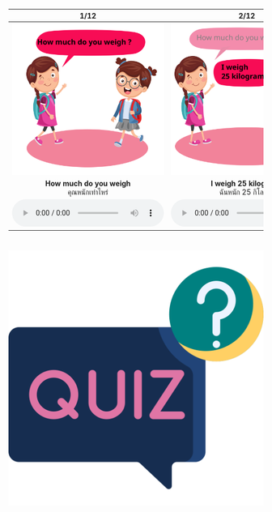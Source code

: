 <div class="carrousel">


|1/12|2/12|3/12|4/12|5/12|6/12|7/12|8/12|9/12|10/12|11/12|12/12|
| :----: | :----: | :----: | :----: | :----: | :----: | :----: | :----: | :----: | :----: | :----: | :----: |
|![](/media/img/personal&#x20;information__How&#x20;much&#x20;do&#x20;you&#x20;weigh.svg)|![](/media/img/personal&#x20;information__I&#x20;weigh&#x20;25&#x20;kilograms.svg)|![](/media/img/personal&#x20;information__How&#x20;old&#x20;are&#x20;you.svg)|![](/media/img/personal&#x20;information__I'm&#x20;10&#x20;years&#x20;old.svg)|![](/media/img/personal&#x20;information__How&#x20;tall&#x20;are&#x20;you.svg)|![](/media/img/personal&#x20;information__I'm&#x20;130&#x20;centimeters&#x20;tall.svg)|![](/media/img/personal&#x20;information__When&#x20;were&#x20;you&#x20;born.svg)|![](/media/img/personal&#x20;information__I&#x20;was&#x20;born&#x20;on&#x20;February&#x20;14&#x20;2013.svg)|![](/media/img/personal&#x20;information__I'm&#x20;a&#x20;student.svg)|![](/media/img/personal&#x20;information__I'm&#x20;from&#x20;Thailand.svg)|![](/media/img/personal&#x20;information__I'm&#x20;from&#x20;England.svg)|![](/media/img/personal&#x20;information__I'm&#x20;from&#x20;China.svg)|
|**How much do you weigh**<br>คุณหนักเท่าไหร่|**I weigh 25 kilograms**<br>ฉันหนัก 25 กิโลกรัม|**How old are you**<br>คุณอายุเท่าไหร่|**I'm 10 years old**<br>ฉันอายุ 10 ขวบ|**How tall are you**<br>คุณสูงเท่าไหร่|**I'm 130 centimeters tall**<br>ฉันสูง 130 เซนติเมตร|**When were you born**<br>คุณเกิดเมื่อไหร่|**I was born on February 14 2013**<br>ฉันเกิดวันที่ 14 กุมภาพันธ์ 2013|**I'm a student**<br>ฉันเป็นนักเรียน|**I'm from Thailand**<br>ฉันมาจากประเทศไทย|**I'm from England**<br>ฉันมาจากประเทศอังกฤษ|**I'm from China**<br>ฉันมาจากประเทศจีน|
|![](/media/audio/How&#x20;much&#x20;do&#x20;you&#x20;weigh.mp3)|![](/media/audio/I&#x20;weigh&#x20;25&#x20;kilograms.mp3)|![](/media/audio/How&#x20;old&#x20;are&#x20;you.mp3)|![](/media/audio/I'm&#x20;10&#x20;years&#x20;old.mp3)|![](/media/audio/How&#x20;tall&#x20;are&#x20;you.mp3)|![](/media/audio/I'm&#x20;130&#x20;centimeters&#x20;tall.mp3)|![](/media/audio/When&#x20;were&#x20;you&#x20;born.mp3)|![](/media/audio/I&#x20;was&#x20;born&#x20;on&#x20;February&#x20;14&#x20;2013.mp3)|![](/media/audio/I'm&#x20;a&#x20;student.mp3)|![](/media/audio/I'm&#x20;from&#x20;Thailand.mp3)|![](/media/audio/I'm&#x20;from&#x20;England.mp3)|![](/media/audio/I'm&#x20;from&#x20;China.mp3)|

</div>



# ![icon](/media/icons/quiz.svg) 

